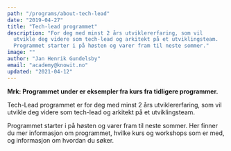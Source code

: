```yaml
---
path: "/programs/about-tech-lead"
date: "2019-04-27"
title: "Tech-lead programmet"
description: "For deg med minst 2 års utviklererfaring, som vil
  utvikle deg videre som tech-lead og arkitekt på et utviklingsteam.
  Programmet starter i på høsten og varer fram til neste sommer."
image: ""
author: "Jan Henrik Gundelsby"
email: "academy@knowit.no"
updated: "2021-04-12"
---
```

**Mrk: Programmet under er eksempler fra kurs fra tidligere programmer.**

Tech-Lead programmet er for deg med minst 2 års utviklererfaring, som vil
utvikle deg videre som tech-lead og arkitekt på et utviklingsteam.

Programmet starter i på høsten og varer fram til neste sommer.
Her finner du mer informasjon om programmet, hvilke kurs og workshops som er med,
og informasjon om hvordan du søker.
